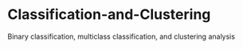 # Classification-and-Clustering
Binary classification, multiclass classification, and clustering analysis

